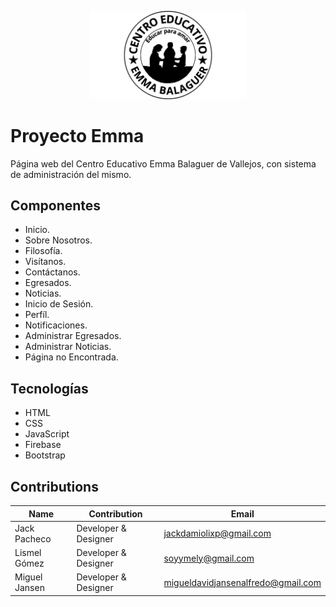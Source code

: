 <p align="center">
  <img src="./assets/black-logo.png" alt="Emma Favicon" width="250"/>
</p>

# Proyecto Emma

Página web del Centro Educativo Emma Balaguer de Vallejos, con sistema de administración del mismo.

## Componentes

- Inicio.
- Sobre Nosotros.
- Filosofía.
- Visítanos.
- Contáctanos.
- Egresados.
- Noticias.
- Inicio de Sesión.
- Perfíl.
- Notificaciones.
- Administrar Egresados.
- Administrar Noticias.
- Página no Encontrada.

## Tecnologías

- HTML
- CSS
- JavaScript
- Firebase
- Bootstrap

## Contributions

| Name         | Contribution         | Email                               |
| ------------ | -------------------- | ----------------------------------- |
| Jack Pacheco | Developer & Designer | <jackdamiolixp@gmail.com>           |
| Lismel Gómez | Developer & Designer | <soyymely@gmail.com>                |
| Miguel Jansen| Developer & Designer | <migueldavidjansenalfredo@gmail.com>|
